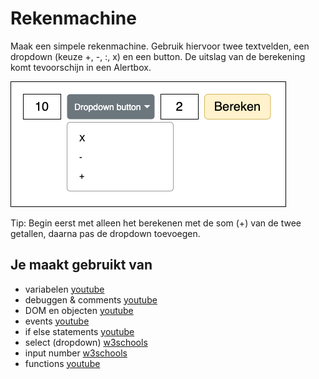 # Rekenmachine

Maak een simpele rekenmachine. Gebruik hiervoor twee textvelden, een dropdown (keuze +, -, :, x) en een button. De uitslag van de berekening komt tevoorschijn in een Alertbox.

![Quote ui](images/Rekenmachine-ui.png)

Tip: Begin eerst met alleen het berekenen met de som (+) van de twee getallen, daarna pas de dropdown toevoegen.

## Je maakt gebruikt van
- variabelen [youtube](https://www.youtube.com/watch?v=A6YVhg9GgPE)
- debuggen & comments [youtube](https://www.youtube.com/watch?v=XUYCOm38SWY)
- DOM en objecten [youtube](https://www.youtube.com/watch?v=k81rBKqwDhU)
- events [youtube](https://www.youtube.com/watch?v=6jYEabxJXxg)
- if else statements [youtube](https://www.youtube.com/watch?v=ndXEEG3kZOU)
- select (dropdown) [w3schools](https://www.w3schools.com/tags/tag_select.asp)
- input number [w3schools](https://www.w3schools.com/tags/att_input_type_number.asp)
- functions [youtube](https://www.youtube.com/watch?v=zC5cvaETdyQ)